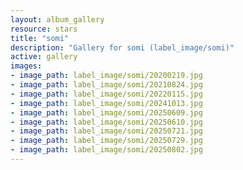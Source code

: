 ```yaml
---
layout: album_gallery
resource: stars
title: "somi"
description: "Gallery for somi (label_image/somi)"
active: gallery
images:
- image_path: label_image/somi/20200219.jpg
- image_path: label_image/somi/20210824.jpg
- image_path: label_image/somi/20220115.jpg
- image_path: label_image/somi/20241013.jpg
- image_path: label_image/somi/20250609.jpg
- image_path: label_image/somi/20250610.jpg
- image_path: label_image/somi/20250721.jpg
- image_path: label_image/somi/20250729.jpg
- image_path: label_image/somi/20250802.jpg
---
```

